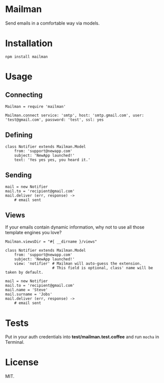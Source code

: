 # Mailman

Send emails in a comfortable way via models.

# Installation

`npm install mailman`

# Usage

## Connecting

```coffee-script
Mailman = require 'mailman'

Mailman.connect service: 'smtp', host: 'smtp.gmail.com', user: 'test@gmail.com', password: 'test', ssl: yes
```

## Defining

```coffee-script
class Notifier extends Mailman.Model
	from: 'support@newapp.com'
	subject: 'NewApp launched!'
	text: 'Yes yes yes, you heard it.'
```

## Sending

```coffee-script
mail = new Notifier
mail.to = 'recipient@gmail.com'
mail.deliver (err, response) ->
	# email sent
```

## Views

If your emails contain dynamic information, why not to use all those template engines you love?

```coffee-script
Mailman.viewsDir = "#{ __dirname }/views"

class Notifier extends Mailman.Model
	from: 'support@newapp.com'
	subject: 'NewApp launched!'
	view: 'notifier' # Mailman will auto-guess the extension.
					 # This field is optional, class' name will be taken by default.

mail = new Notifier
mail.to = 'recipient@gmail.com'
mail.name = 'Steve'
mail.surname = 'Jobs'
mail.deliver (err, response) ->
	# email sent
```

# Tests

Put in your auth credentials into **test/mailman.test.coffee** and run `mocha` in Terminal.

# License

MIT.
